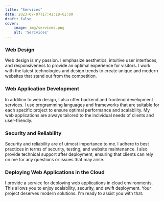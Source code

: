 ```yaml
---
title: "Services"
date: 2023-07-07T17:41:18+02:00
draft: false
cover:
    image: img/services.png
    alt: 'Sercvices'
---
```


### Web Design

Web design is my passion. I emphasize aesthetics, intuitive user interfaces, and responsiveness to provide an optimal experience for visitors. I work with the latest technologies and design trends to create unique and modern websites that stand out from the competition.

### Web Application Development

In addition to web design, I also offer backend and frontend development services. I use programming languages and frameworks that are suitable for each specific project to ensure optimal performance and scalability. My web applications are always tailored to the individual needs of clients and user-friendly.

### Security and Reliability

Security and reliability are of utmost importance to me. I adhere to best practices in terms of security, testing, and website maintenance. I also provide technical support after deployment, ensuring that clients can rely on me for any questions or issues that may arise.

### Deploying Web Applications in the Cloud

I provide a service for deploying web applications in cloud environments. This allows you to enjoy scalability, security, and swift deployment. Your project deserves modern solutions. I'm ready to assist you with that.